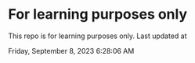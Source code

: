 # For learning purposes only
This repo is for learning purposes only.
Last updated at

Friday, September 8, 2023 6:28:06 AM

